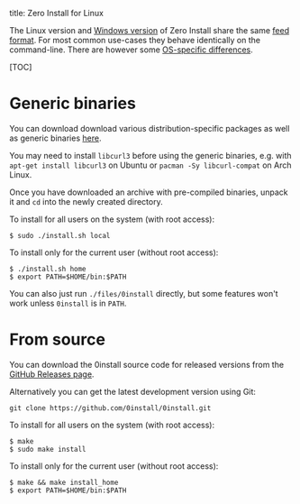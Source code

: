 title: Zero Install for Linux

The Linux version and [Windows version](windows.md) of Zero Install share the same [feed format](../specifications/feed.md). For most common use-cases they behave identically on the command-line. There are however some [OS-specific differences](os-differences.md).

[TOC]

# Generic binaries

You can download download various distribution-specific packages as well as generic binaries [here](https://0install.net/injector.html#linux).

You may need to install `libcurl3` before using the generic binaries, e.g. with `apt-get install libcurl3` on Ubuntu or `pacman -Sy libcurl-compat` on Arch Linux.

Once you have downloaded an archive with pre-compiled binaries, unpack it and `cd` into the newly created directory.

To install for all users on the system (with root access):

```shell
$ sudo ./install.sh local
```

To install only for the current user (without root access):

```shell
$ ./install.sh home
$ export PATH=$HOME/bin:$PATH
```

You can also just run `./files/0install` directly, but  some features won't work unless `0install` is in `PATH`.

# From source

You can download the 0install source code for released versions from the [GitHub Releases page](https://github.com/0install/0install/releases).

Alternatively you can get the latest development version using Git:

```shell
git clone https://github.com/0install/0install.git
```

To install for all users on the system (with root access):

```shell
$ make
$ sudo make install
```

To install only for the current user (without root access):

```shell
$ make && make install_home
$ export PATH=$HOME/bin:$PATH
```
